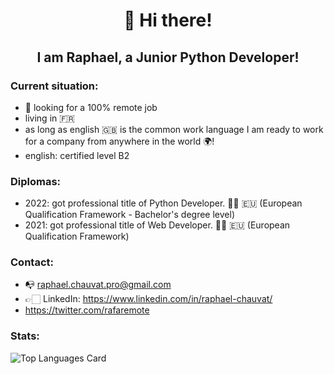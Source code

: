 <h1 align="center">👋 Hi there!</h1>

<h2 align="center">I am Raphael, a Junior Python Developer!</h2>


### Current situation:

- 🔭 looking for a 100% remote job
- living in 🇫🇷
- as long as english 🇬🇧 is the common work language I am ready to work for a company from anywhere in the world 🌍!
- english: certified level B2


### Diplomas:

- 2022: got professional title of Python Developer. 👨‍🎓 🇪🇺 (European Qualification Framework - Bachelor's degree level)
- 2021: got professional title of Web Developer. 👨‍🎓 🇪🇺 (European Qualification Framework)


### Contact:

- 📭 raphael.chauvat.pro@gmail.com
- 👉🏻 LinkedIn: https://www.linkedin.com/in/raphael-chauvat/
- <i class="fa-brands fa-x-twitter"></i> https://twitter.com/rafaremote


### Stats:

![Top Languages Card](https://github-readme-stats.vercel.app/api/top-langs/?username=rafaremote)
